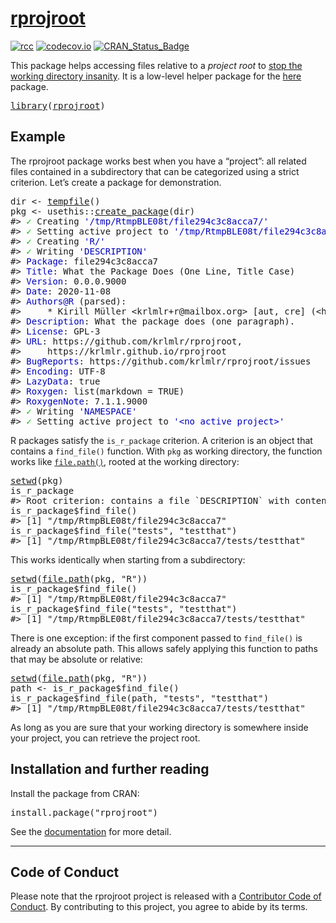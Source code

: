 <!-- README.md is generated from README.Rmd. Please edit that file -->

# [rprojroot](https://r-lib.github.io/rprojroot)

<!-- badges: start -->

[![rcc](https://github.com/r-lib/rprojroot/workflows/rcc/badge.svg)](https://github.com/r-lib/rprojroot/actions) [![codecov.io](https://codecov.io/github/r-lib/rprojroot/coverage.svg?branch=master)](https://codecov.io/github/r-lib/rprojroot?branch=master) [![CRAN\_Status\_Badge](https://www.r-pkg.org/badges/version/rprojroot)](https://cran.r-project.org/package=rprojroot)

<!-- badges: end -->

This package helps accessing files relative to a *project root* to [stop the working directory insanity](https://gist.github.com/jennybc/362f52446fe1ebc4c49f). It is a low-level helper package for the [here](https://here.r-lib.org/) package.

<pre class='chroma'>
<span class='kr'><a href='https://rdrr.io/r/base/library.html'>library</a></span><span class='o'>(</span><span class='nv'><a href='https://rprojroot.r-lib.org/'>rprojroot</a></span><span class='o'>)</span></pre>

## Example

The rprojroot package works best when you have a “project”: all related files contained in a subdirectory that can be categorized using a strict criterion. Let’s create a package for demonstration.

<pre class='chroma'>
<span class='nv'>dir</span> <span class='o'>&lt;-</span> <span class='nf'><a href='https://rdrr.io/r/base/tempfile.html'>tempfile</a></span><span class='o'>(</span><span class='o'>)</span>
<span class='nv'>pkg</span> <span class='o'>&lt;-</span> <span class='nf'>usethis</span><span class='nf'>::</span><span class='nf'><a href='https://usethis.r-lib.org/reference/create_package.html'>create_package</a></span><span class='o'>(</span><span class='nv'>dir</span><span class='o'>)</span>
<span class='c'>#&gt; <span style='color: #00BB00;'>✓</span><span> Creating </span><span style='color: #0000BB;'>'/tmp/RtmpBLE08t/file294c3c8acca7/'</span></span>
<span class='c'>#&gt; <span style='color: #00BB00;'>✓</span><span> Setting active project to </span><span style='color: #0000BB;'>'/tmp/RtmpBLE08t/file294c3c8acca7'</span></span>
<span class='c'>#&gt; <span style='color: #00BB00;'>✓</span><span> Creating </span><span style='color: #0000BB;'>'R/'</span></span>
<span class='c'>#&gt; <span style='color: #00BB00;'>✓</span><span> Writing </span><span style='color: #0000BB;'>'DESCRIPTION'</span></span>
<span class='c'>#&gt; <span style='color: #0000BB;'>Package</span><span>: file294c3c8acca7</span></span>
<span class='c'>#&gt; <span style='color: #0000BB;'>Title</span><span>: What the Package Does (One Line, Title Case)</span></span>
<span class='c'>#&gt; <span style='color: #0000BB;'>Version</span><span>: 0.0.0.9000</span></span>
<span class='c'>#&gt; <span style='color: #0000BB;'>Date</span><span>: 2020-11-08</span></span>
<span class='c'>#&gt; <span style='color: #0000BB;'>Authors@R</span><span> (parsed):</span></span>
<span class='c'>#&gt;     * Kirill Müller &lt;krlmlr+r@mailbox.org&gt; [aut, cre] (&lt;https://orcid.org/0000-0002-1416-3412&gt;)</span>
<span class='c'>#&gt; <span style='color: #0000BB;'>Description</span><span>: What the package does (one paragraph).</span></span>
<span class='c'>#&gt; <span style='color: #0000BB;'>License</span><span>: GPL-3</span></span>
<span class='c'>#&gt; <span style='color: #0000BB;'>URL</span><span>: https://github.com/krlmlr/rprojroot,</span></span>
<span class='c'>#&gt;     https://krlmlr.github.io/rprojroot</span>
<span class='c'>#&gt; <span style='color: #0000BB;'>BugReports</span><span>: https://github.com/krlmlr/rprojroot/issues</span></span>
<span class='c'>#&gt; <span style='color: #0000BB;'>Encoding</span><span>: UTF-8</span></span>
<span class='c'>#&gt; <span style='color: #0000BB;'>LazyData</span><span>: true</span></span>
<span class='c'>#&gt; <span style='color: #0000BB;'>Roxygen</span><span>: list(markdown = TRUE)</span></span>
<span class='c'>#&gt; <span style='color: #0000BB;'>RoxygenNote</span><span>: 7.1.1.9000</span></span>
<span class='c'>#&gt; <span style='color: #00BB00;'>✓</span><span> Writing </span><span style='color: #0000BB;'>'NAMESPACE'</span></span>
<span class='c'>#&gt; <span style='color: #00BB00;'>✓</span><span> Setting active project to </span><span style='color: #0000BB;'>'&lt;no active project&gt;'</span></span></pre>

R packages satisfy the `is_r_package` criterion. A criterion is an object that contains a `find_file()` function. With `pkg` as working directory, the function works like [`file.path()`](https://rdrr.io/r/base/file.path.html), rooted at the working directory:

<pre class='chroma'>
<span class='nf'><a href='https://rdrr.io/r/base/getwd.html'>setwd</a></span><span class='o'>(</span><span class='nv'>pkg</span><span class='o'>)</span>
<span class='nv'>is_r_package</span>
<span class='c'>#&gt; Root criterion: contains a file `DESCRIPTION` with contents matching `^Package: `</span>
<span class='nv'>is_r_package</span><span class='o'>$</span><span class='nf'>find_file</span><span class='o'>(</span><span class='o'>)</span>
<span class='c'>#&gt; [1] "/tmp/RtmpBLE08t/file294c3c8acca7"</span>
<span class='nv'>is_r_package</span><span class='o'>$</span><span class='nf'>find_file</span><span class='o'>(</span><span class='s'>"tests"</span>, <span class='s'>"testthat"</span><span class='o'>)</span>
<span class='c'>#&gt; [1] "/tmp/RtmpBLE08t/file294c3c8acca7/tests/testthat"</span></pre>

This works identically when starting from a subdirectory:

<pre class='chroma'>
<span class='nf'><a href='https://rdrr.io/r/base/getwd.html'>setwd</a></span><span class='o'>(</span><span class='nf'><a href='https://rdrr.io/r/base/file.path.html'>file.path</a></span><span class='o'>(</span><span class='nv'>pkg</span>, <span class='s'>"R"</span><span class='o'>)</span><span class='o'>)</span>
<span class='nv'>is_r_package</span><span class='o'>$</span><span class='nf'>find_file</span><span class='o'>(</span><span class='o'>)</span>
<span class='c'>#&gt; [1] "/tmp/RtmpBLE08t/file294c3c8acca7"</span>
<span class='nv'>is_r_package</span><span class='o'>$</span><span class='nf'>find_file</span><span class='o'>(</span><span class='s'>"tests"</span>, <span class='s'>"testthat"</span><span class='o'>)</span>
<span class='c'>#&gt; [1] "/tmp/RtmpBLE08t/file294c3c8acca7/tests/testthat"</span></pre>

There is one exception: if the first component passed to `find_file()` is already an absolute path. This allows safely applying this function to paths that may be absolute or relative:

<pre class='chroma'>
<span class='nf'><a href='https://rdrr.io/r/base/getwd.html'>setwd</a></span><span class='o'>(</span><span class='nf'><a href='https://rdrr.io/r/base/file.path.html'>file.path</a></span><span class='o'>(</span><span class='nv'>pkg</span>, <span class='s'>"R"</span><span class='o'>)</span><span class='o'>)</span>
<span class='nv'>path</span> <span class='o'>&lt;-</span> <span class='nv'>is_r_package</span><span class='o'>$</span><span class='nf'>find_file</span><span class='o'>(</span><span class='o'>)</span>
<span class='nv'>is_r_package</span><span class='o'>$</span><span class='nf'>find_file</span><span class='o'>(</span><span class='nv'>path</span>, <span class='s'>"tests"</span>, <span class='s'>"testthat"</span><span class='o'>)</span>
<span class='c'>#&gt; [1] "/tmp/RtmpBLE08t/file294c3c8acca7/tests/testthat"</span></pre>

As long as you are sure that your working directory is somewhere inside your project, you can retrieve the project root.

## Installation and further reading

Install the package from CRAN:

<pre class='chroma'>
<span class='nf'>install.package</span><span class='o'>(</span><span class='s'>"rprojroot"</span><span class='o'>)</span></pre>

See the [documentation](https://r-lib.github.io/rprojroot/articles/rprojroot.html) for more detail.

------------------------------------------------------------------------

## Code of Conduct

Please note that the rprojroot project is released with a [Contributor Code of Conduct](https://rprojroot.r-lib.org/CODE_OF_CONDUCT.html). By contributing to this project, you agree to abide by its terms.
